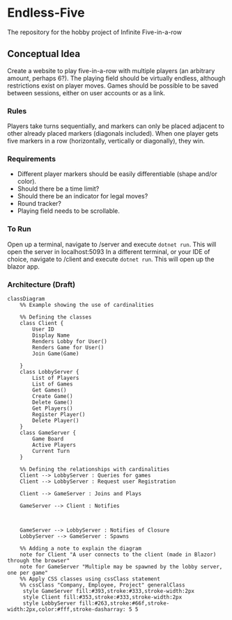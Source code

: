 # Endless-Five
The repository for the hobby project of Infinite Five-in-a-row

## Conceptual Idea
Create a website to play five-in-a-row with multiple players (an arbitrary amount, perhaps 6?).
The playing field should be virtually endless, although restrictions exist on player moves.
Games should be possible to be saved between sessions, either on user accounts or as a link.

### Rules
Players take turns sequentially, and markers can only be placed adjacent to other already placed markers (diagonals included).
When one player gets five markers in a row (horizontally, vertically or diagonally), they win.

### Requirements
- Different player markers should be easily differentiable (shape and/or color).
- Should there be a time limit?
- Should there be an indicator for legal moves?
- Round tracker?
- Playing field needs to be scrollable.

### To Run
Open up a terminal, navigate to /server and execute ```dotnet run```. This will open the server in localhost:5093
In a different terminal, or your IDE of choice, navigate to /client and execute ```dotnet run```. This will open up the blazor app.


### Architecture (Draft)
```mermaid
classDiagram
    %% Example showing the use of cardinalities

    %% Defining the classes
    class Client {
        User ID
        Display Name
        Renders Lobby for User()
        Renders Game for User()
        Join Game(Game)

    }
    class LobbyServer {
        List of Players
        List of Games
        Get Games()
        Create Game()
        Delete Game()
        Get Players()
        Register Player()
        Delete Player()
    }
    class GameServer {
        Game Board
        Active Players
        Current Turn
    }

    %% Defining the relationships with cardinalities
    Client --> LobbyServer : Queries for games
    Client --> LobbyServer : Request user Registration
    
    Client --> GameServer : Joins and Plays

    GameServer --> Client : Notifies


    
    GameServer --> LobbyServer : Notifies of Closure
    LobbyServer --> GameServer : Spawns

    %% Adding a note to explain the diagram
    note for Client "A user connects to the client (made in Blazor) through the browser"
    note for GameServer "Multiple may be spawned by the lobby server, one per game"
    %% Apply CSS classes using cssClass statement
    %% cssClass "Company, Employee, Project" generalClass
     style GameServer fill:#393,stroke:#333,stroke-width:2px
     style Client fill:#353,stroke:#333,stroke-width:2px
     style LobbyServer fill:#263,stroke:#66f,stroke-width:2px,color:#fff,stroke-dasharray: 5 5

```
